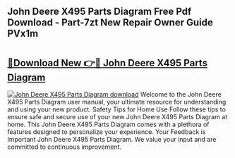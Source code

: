 ## John Deere X495 Parts Diagram Free Pdf Download - Part-7zt New Repair Owner Guide PVx1m

# <h2><a href="http://dfr9g2.blite.top/?on=John+Deere+X495+Parts+Diagram">🔗Download New 👉🔴 John Deere X495 Parts Diagram</a></h2>

[![John Deere X495 Parts Diagram download](https://i.imgur.com/lujVjoI.png)](http://dfr9g2.blite.top/?on=John+Deere+X495+Parts+Diagram)
Welcome to the John Deere X495 Parts Diagram user manual, your ultimate resource for understanding and using your new product. Safety Tips for Home Use Follow these tips to ensure safe and secure use of your new John Deere X495 Parts Diagram at home. This John Deere X495 Parts Diagram comes with a plethora of features designed to personalize your experience. Your Feedback is Important John Deere X495 Parts Diagram. We value your input and are committed to continuous improvement.
